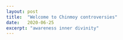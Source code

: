 ```yaml
---
layout: post
title:  "Welcome to Chinmoy controversies"
date:   2020-06-25
excerpt: "awareness inner divinity"
---
```

